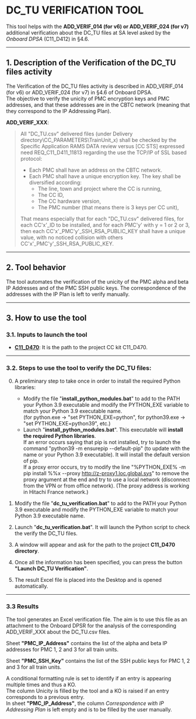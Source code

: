# DC_TU VERIFICATION TOOL

This tool helps with the **ADD_VERIF_014 (for v6) or ADD_VERIF_024 (for v7)** additional verification about the DC_TU files at SA level asked by the *Onboard DPSA* (C11_D412) in §4.6.

---
## 1. Description of the Verification of the DC_TU files activity
The Verification of the DC_TU files activity is described in ADD_VERIF_014 (for v6) or ADD_VERIF_024 (for v7) in §4.6 of Onboard DPSA. <br />
The objective to verify the unicity of PMC encryption keys and PMC addresses, and that these addresses are in the CBTC network (meaning that they correspond to the IP Addressing Plan).

**ADD_VERIF_XXX**:
> All "DC_TU.csv" delivered files (under Delivery directory\CC_PARAMETERS\TrainUnit_x) shall be checked by the Specific Application RAMS DATA review versus [CC STS] expressed need REQ_C11_D411_11813 regarding the use the TCP/IP of SSL based protocol:
> - Each PMC shall have an address on the CBTC network.
> - Each PMC shall have a unique encryption key. The key shall be diversified according:
>   - The line, town and project where the CC is running,
>   - The CC ID,
>   - The CC hardware version,
>   - The PMC number (that means there is 3 keys per CC unit),
> 
> That means especially that for each "DC_TU.csv" delivered files, for each CC'x'_ID to be installed, and for each PMC'y' with y = 1 or 2 or 3, then each CC'x'_PMC'y'_SSH_RSA_PUBLIC_KEY shall have a unique value, with no noticed collision with others CC'x'_PMC'y'_SSH_RSA_PUBLIC_KEY.

---
## 2. Tool behavior
The tool automates the verification of the unicity of the PMC alpha and beta IP Addresses and of the PMC SSH public keys. The correspondence of the addresses with the IP Plan is left to verify manually.

---
## 3. How to use the tool

### 3.1. Inputs to launch the tool
- <ins>**C11_D470**</ins>: It is the path to the project CC kit C11_D470.

---
### 3.2. Steps to use the tool to verify the DC_TU files:

0. A preliminary step to take once in order to install the required Python libraries:
   - Modify the file "**install_python_modules.bat**" to add to the PATH your Python 3.9 executable and modify the PYTHON_EXE variable to match your Python 3.9 executable name. <br />
 (for python.exe -> "set PYTHON_EXE=python", for python39.exe -> "set PYTHON_EXE=python39", etc.)
   - Launch "**install_python_modules.bat**". This executable will **install the required Python libraries**. <br />
 If an error occurs saying that pip is not installed, try to launch the command "python39 -m ensurepip --default-pip" (to update with the name or your Python 3.9 executable). It will install the default version of pip. <br />
 If a proxy error occurs, try to modify the line "%PYTHON_EXE% -m pip install %%x --proxy http://z-proxy1.loc.global.sys" to remove the proxy argument at the end and try to use a local network (disconnect from the VPN or from office network). (The proxy address is working in Hitachi France network.)


1. Modify the file "**dc_tu_verification.bat**" to add to the PATH your Python 3.9 executable and modify the PYTHON_EXE variable to match your Python 3.9 executable name.


2. Launch "**dc_tu_verification.bat**". It will launch the Python script to check the verify the DC_TU files.


3. A window will appear and ask for the path to the project **C11_D470 directory**.


4. Once all the information has been specified, you can press the button **"Launch DC_TU Verification"**.


5. The result Excel file is placed into the Desktop and is opened automatically.

---
### 3.3 Results
The tool generates an Excel verification file. The aim is to use this file as an attachment to the Onboard DPSR for the analysis of the corresponding ADD_VERIF_XXX about the DC_TU.csv files.

Sheet **"PMC_IP_Address"** contains the list of the alpha and beta IP addresses for PMC 1, 2 and 3 for all train units.

Sheet **"PMC_SSH_Key"** contains the list of the SSH public keys for PMC 1, 2 and 3 for all train units. 

A conditional formatting rule is set to identify if an entry is appearing multiple times and thus a KO. <br />
The column Unicity is filled by the tool and a KO is raised if an entry corresponds to a previous entry. <br />
In sheet **"PMC_IP_Address"**, the column *Correspondence with IP Addressing Plan* is left empty and is to be filled by the user manually.
